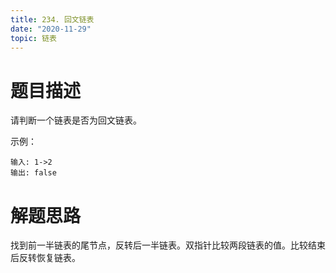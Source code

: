```yaml
---
title: 234. 回文链表
date: "2020-11-29"
topic: 链表
---
```

# 题目描述
请判断一个链表是否为回文链表。

示例：
```
输入: 1->2
输出: false
```

# 解题思路

找到前一半链表的尾节点，反转后一半链表。双指针比较两段链表的值。比较结束后反转恢复链表。